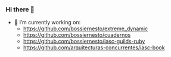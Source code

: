 ### Hi there 👋

- 🔭 I’m currently working on:
  - https://github.com/bossiernesto/extreme_dynamic
  - https://github.com/bossiernesto/cuadernos
  - https://github.com/bossiernesto/iasc-guilds-ruby
  - https://github.com/arquitecturas-concurrentes/iasc-book


<!--
**bossiernesto/bossiernesto** is a ✨ _special_ ✨ repository because its `README.md` (this file) appears on your GitHub profile.

Here are some ideas to get you started:

- 🔭 I’m currently working on ...
- 🌱 I’m currently learning ...
- 👯 I’m looking to collaborate on ...
- 🤔 I’m looking for help with ...
- 💬 Ask me about ...
- 📫 How to reach me: ...
- 😄 Pronouns: ...
- ⚡ Fun fact: ...
-->
